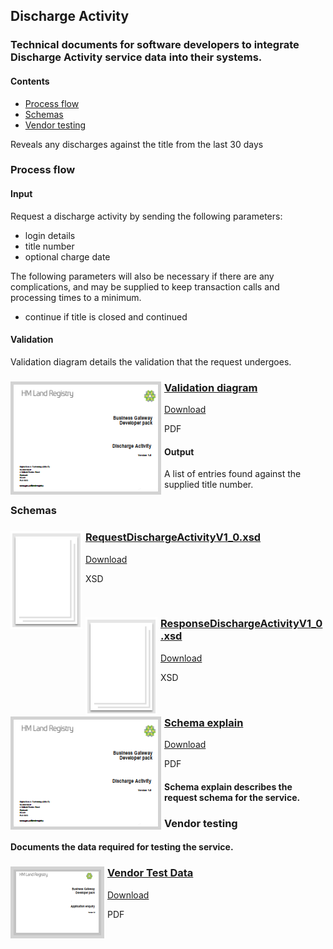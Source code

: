 ## Discharge Activity

### Technical documents for software developers to integrate Discharge Activity service data into their systems.

#### Contents
- [Process flow](#process-flow)
- [Schemas](#schemas)
- [Vendor testing](#vendor-testing)

Reveals any discharges against the title from the last 30 days

### Process flow

#### Input
Request a discharge activity by sending the following parameters:

- login details
- title number
- optional charge date

The following parameters will also be necessary if there are any complications, and may be supplied to keep transaction calls and processing times to a minimum.

- continue if title is closed and continued

#### Validation
Validation diagram details the validation that the request undergoes.

<h3><a href="../../pdfs/services/DischargeActivityv1_0_Validation Diagram.pdf">
<img style="float: left; margin: 0px 5px 0px 0px;  border:5px solid LightGrey;" src="../../images/thumbnail/DA_thumbnail.png"></a>
<a href="../../pdfs/services/DischargeActivityv1_0_Validation Diagram.pdf">Validation diagram</a></h3>
<a download="DischargeActivityv1_0_Validation Diagram.pdf" href="../../pdfs/services/DischargeActivityv1_0_Validation Diagram.pdf">Download</a>

PDF
<br />
#### Output
A list of entries found against the supplied title number.

### Schemas

<h3><a href="../../schemas/RequestDischargeActivityV1_0.xsd">
<img style="float: left; margin: 0px 5px 0px 0px" src="../../images/thumbnail/file.png"></a> 
<a href="../../schemas/RequestDischargeActivityV1_0.xsd">RequestDischargeActivityV1_0.xsd</a></h3>
<a download="RequestDischargeActivityV1_0.xsd" href="../../schemas/RequestDischargeActivityV1_0.xsd">Download</a>

XSD

<br/>
<h3><a href="../../schemas/ResponseDischargeActivityV1_0.xsd">
<img style="float: left; margin: 0px 5px 0px 0px" src="../../images/thumbnail/file.png"></a> 
<a href="../../schemas/ResponseDischargeActivityV1_0.xsd">ResponseDischargeActivityV1_0.xsd</a></h3>
<a download="ResponseDischargeActivityV1_0.xsd" href="../../schemas/ResponseDischargeActivityV1_0.xsd">Download</a>

XSD

<br/>

<h3><a href="../../pdfs/services/DischargeActivityv1_0_SchemaExplain.pdf">
<img style="float: left; margin: 0px 5px 0px 0px;  border:5px solid LightGrey;" src="../../images/thumbnail/DA_thumbnail.png"></a>
<a href="../../pdfs/services/DischargeActivityv1_0_SchemaExplain.pdf">Schema explain</a></h3>
<a download="DischargeActivityv1_0_SchemaExplain.pdf" href="../../pdfs/services/DischargeActivityv1_0_SchemaExplain.pdf">Download</a>

PDF

#### Schema explain describes the request schema for the service.

### Vendor testing

#### Documents the data required for testing the service.

<h3><a href="../../pdfs/services/DischargeActivityv1_0_VendorTest.pdf">
<img style="float: left; margin: 0px 5px 0px 0px;  border:5px solid LightGrey;" src="../../images/thumbnail/AE_thumbnail.png"></a>
<a href="../../pdfs/services/DischargeActivityv1_0_VendorTest.pdf">Vendor Test Data</a></h3>
<a download="DischargeActivityv1_0_VendorTest.pdf" href="../../pdfs/services/DischargeActivityv1_0_VendorTest.pdf">Download</a>

PDF